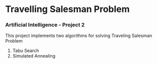 # Travelling Salesman Problem

### Artificial Intelligence - Project 2

This project implements two algorithms for solving Traveling Salesman Problem

1. Tabu Search
2. Simulated Annealing

